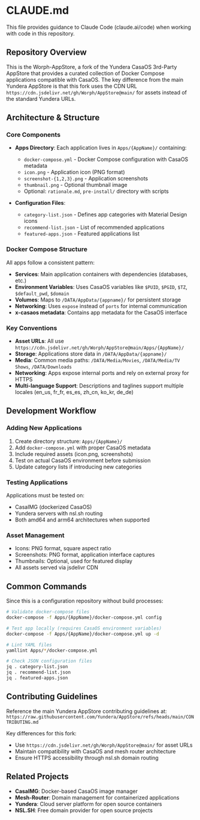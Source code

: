 # CLAUDE.md

This file provides guidance to Claude Code (claude.ai/code) when working with code in this repository.

## Repository Overview

This is the Worph-AppStore, a fork of the Yundera CasaOS 3rd-Party AppStore that provides a curated collection of Docker Compose applications compatible with CasaOS. The key difference from the main Yundera AppStore is that this fork uses the CDN URL `https://cdn.jsdelivr.net/gh/Worph/AppStore@main/` for assets instead of the standard Yundera URLs.

## Architecture & Structure

### Core Components

- **Apps Directory**: Each application lives in `Apps/{AppName}/` containing:
  - `docker-compose.yml` - Docker Compose configuration with CasaOS metadata
  - `icon.png` - Application icon (PNG format)
  - `screenshot-{1,2,3}.png` - Application screenshots
  - `thumbnail.png` - Optional thumbnail image
  - Optional: `rationale.md`, `pre-install/` directory with scripts

- **Configuration Files**:
  - `category-list.json` - Defines app categories with Material Design icons
  - `recommend-list.json` - List of recommended applications
  - `featured-apps.json` - Featured applications list

### Docker Compose Structure

All apps follow a consistent pattern:
- **Services**: Main application containers with dependencies (databases, etc.)
- **Environment Variables**: Uses CasaOS variables like `$PUID`, `$PGID`, `$TZ`, `$default_pwd`, `$domain`
- **Volumes**: Maps to `/DATA/AppData/{appname}/` for persistent storage
- **Networking**: Uses `expose` instead of `ports` for internal communication
- **x-casaos metadata**: Contains app metadata for the CasaOS interface

### Key Conventions

- **Asset URLs**: All use `https://cdn.jsdelivr.net/gh/Worph/AppStore@main/Apps/{AppName}/`
- **Storage**: Applications store data in `/DATA/AppData/{appname}/`
- **Media**: Common media paths: `/DATA/Media/Movies`, `/DATA/Media/TV Shows`, `/DATA/Downloads`
- **Networking**: Apps expose internal ports and rely on external proxy for HTTPS
- **Multi-language Support**: Descriptions and taglines support multiple locales (en_us, fr_fr, es_es, zh_cn, ko_kr, de_de)

## Development Workflow

### Adding New Applications

1. Create directory structure: `Apps/{AppName}/`
2. Add `docker-compose.yml` with proper CasaOS metadata
3. Include required assets (icon.png, screenshots)
4. Test on actual CasaOS environment before submission
5. Update category lists if introducing new categories

### Testing Applications

Applications must be tested on:
- CasaIMG (dockerized CasaOS)
- Yundera servers with nsl.sh routing
- Both amd64 and arm64 architectures when supported

### Asset Management

- Icons: PNG format, square aspect ratio
- Screenshots: PNG format, application interface captures
- Thumbnails: Optional, used for featured display
- All assets served via jsdelivr CDN

## Common Commands

Since this is a configuration repository without build processes:

```bash
# Validate docker-compose files
docker-compose -f Apps/{AppName}/docker-compose.yml config

# Test app locally (requires CasaOS environment variables)
docker-compose -f Apps/{AppName}/docker-compose.yml up -d

# Lint YAML files
yamllint Apps/*/docker-compose.yml

# Check JSON configuration files
jq . category-list.json
jq . recommend-list.json
jq . featured-apps.json
```

## Contributing Guidelines

Reference the main Yundera AppStore contributing guidelines at:
`https://raw.githubusercontent.com/Yundera/AppStore/refs/heads/main/CONTRIBUTING.md`

Key differences for this fork:
- Use `https://cdn.jsdelivr.net/gh/Worph/AppStore@main/` for asset URLs
- Maintain compatibility with CasaOS and mesh router architecture
- Ensure HTTPS accessibility through nsl.sh domain routing

## Related Projects

- **CasaIMG**: Docker-based CasaOS image manager
- **Mesh-Router**: Domain management for containerized applications
- **Yundera**: Cloud server platform for open source containers
- **NSL.SH**: Free domain provider for open source projects
